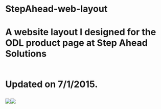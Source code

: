 <h1>StepAhead-web-layout<h1>
<p>A website layout I designed for the ODL product page at Step Ahead Solutions <br><br></p>
<p>Updated on 7/1/2015. </p>
<img src="http://puu.sh/iJhCs/fb2408ff38.png" /><img src="http://puu.sh/iJhGV/19deb01f23.png" />
